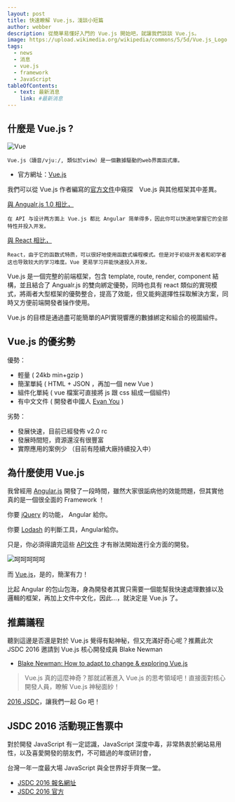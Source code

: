 ```yaml
---
layout: post
title: 快速瞭解 Vue.js，淺談小短篇
author: webber
description: 從簡單易懂好入門的 Vue.js 開始吧，就讓我們談談 Vue.js。
image: https://upload.wikimedia.org/wikipedia/commons/5/5d/Vue.js_Logo.png
tags:
  - news
  - 消息
  - vue.js
  - framework
  - JavaScript
tableOfContents:
  - text: 最新消息
    link: #最新消息
---
```


## 什麼是 Vue.js ?

![Vue](https://upload.wikimedia.org/wikipedia/commons/5/5d/Vue.js_Logo.png)

```
Vue.js（讀音/vjuː/, 類似於view）是一個數據驅動的web界面函式庫。
```

  * 官方網址：[Vue.js](https://vuejs.org/)

我們可以從 Vue.js 作者編寫的[官方文件](http://vuejs.org.cn/guide/comparison.html#Angular)中窺探　Vue.js 與其他框架其中差異。

[與 Angualr.js 1.0 相比，](https://cn.vuejs.org/guide/comparison.html#Angular)

```
在 API 与设计两方面上 Vue.js 都比 Angular 简单得多，因此你可以快速地掌握它的全部特性并投入开发。
```

[與 React 相比，](https://cn.vuejs.org/guide/comparison.html#React)

```
React，由于它的函数式特质，可以很好地使用函数式编程模式。但是对于初级开发者和初学者这也导致较大的学习难度。Vue 更易学习并能快速投入开发。
```

Vue.js 是一個完整的前端框架，包含 template, route, render, component 結構，並且結合了 Angualr.js 的雙向綁定優勢，同時也具有 react 類似的實現模式，將兩者大型框架的優勢整合，提高了效能，但又能夠選擇性採取解決方案，同時又方便前端開發者操作使用。

Vue.js 的目標是通過盡可能簡單的API實現響應的數據綁定和組合的視圖組件。


## Vue.js 的優劣勢

優勢：

  - 輕量 ( 24kb min+gzip )
  - 簡潔單純 ( HTML + JSON ，再加一個 new Vue )
  - 組件化單純 ( vue 檔案可直接將 js 跟 css 組成一個組件)
  - 有中文文件 ( 開發者中國人 [Evan You](https://github.com/yyx990803) )

劣勢：

  - 發展快速，目前已經發佈 v2.0 rc
  - 發展時間短，資源還沒有很豐富 
  - 實際應用的案例少 （目前有陸續大廠持續投入中）


## 為什麼使用 Vue.js

我曾經用 [Angular.js](https://angularjs.org/) 開發了一段時間，雖然大家很詬病他的效能問題，但其實他真的是一個很全面的 Framework ！

你要 [jQuery](https://jquery.com/) 的功能， Angular 給你。

你要 [Lodash](https://lodash.com/) 的判斷工具，Angular給你。 

只是，你必須得讀完這些 [API文件](https://docs.angularjs.org/api) 才有辦法開始進行全方面的開發。


![呵呵呵呵呵](https://img.buzzfeed.com/buzzfeed-static/static/2014-03/campaign_images/webdr06/24/16/the-25-most-wtf-nicolas-cage-headlines-2-6303-1395693558-1_dblbig.jpg)

而 [Vue.js](https://vuejs.org/)，是的，簡潔有力！

比起 Angular 的包山包海，身為開發者其實只需要一個能幫我快速處理數據以及邏輯的框架，再加上文件中文化，因此...，就決定是 Vue.js 了。

## 推薦議程

聽到這邊是否還是對於 Vue.js 覺得有點神秘，但又充滿好奇心呢？推薦此次 JSDC 2016 邀請到 Vue.js 核心開發成員 Blake Newman

- [Blake Newman: How to adapt to change & exploring Vue.js](http://2016.jsdc.tw/agenda.html)

> Vue.js 真的這麼神奇？那就試著進入 Vue.js 的思考領域吧！直接面對核心開發人員，瞭解 Vue.js 神秘面紗！

[2016 JSDC](http://2016.jsdc.tw/ '2016 JSDC')，讓我們一起 Go 吧！

## JSDC 2016 活動現正售票中

對於開發 JavaScript 有一定認識，JavaScript 深度中毒，非常熱衷於網站易用性，以及喜愛開發的朋友們，不可錯過的年度研討會，

台灣一年一度最大場 JavaScript 與全世界好手齊聚一堂。

  - [JSDC 2016 報名網址](http://jsdc-tw.kktix.cc/events/jsdc2016)
  - [JSDC 2016 官方](http://2016.jsdc.tw/)

